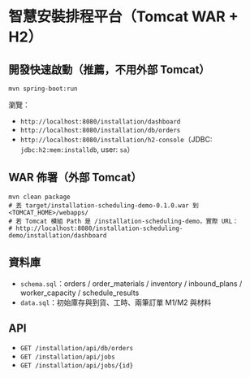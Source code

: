 # 智慧安裝排程平台（Tomcat WAR + H2）

## 開發快速啟動（推薦，不用外部 Tomcat）
```
mvn spring-boot:run
```
瀏覽：
- `http://localhost:8080/installation/dashboard`
- `http://localhost:8080/installation/db/orders`
- `http://localhost:8080/installation/h2-console`（JDBC: `jdbc:h2:mem:installdb`, user: `sa`）

## WAR 佈署（外部 Tomcat）
```
mvn clean package
# 丟 target/installation-scheduling-demo-0.1.0.war 到 <TOMCAT_HOME>/webapps/
# 若 Tomcat 模組 Path 是 /installation-scheduling-demo，實際 URL：
# http://localhost:8080/installation-scheduling-demo/installation/dashboard
```

## 資料庫
- `schema.sql`：orders / order_materials / inventory / inbound_plans / worker_capacity / schedule_results
- `data.sql`：初始庫存與到貨、工時、兩筆訂單 M1/M2 與材料

## API
- `GET /installation/api/db/orders`
- `GET /installation/api/jobs`
- `GET /installation/api/jobs/{id}`

